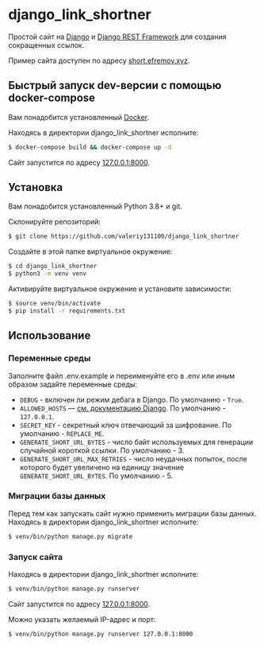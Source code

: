 # django_link_shortner

Простой сайт на [Django](https://www.djangoproject.com/) и [Django REST Framework](https://www.django-rest-framework.org/) для создания сокращенных ссылок.

Пример сайта доступен по адресу [short.efremov.xyz](http://short.efremov.xyz).

## Быстрый запуск dev-версии с помощью docker-compose

Вам понадобится установленный [Docker](https://docs.docker.com/get-docker/).

Находясь в директории django_link_shortner исполните:
```bash
$ docker-compose build && docker-compose up -d
```

Сайт запустится по адресу [127.0.0.1:8000](http://127.0.0.1:8000).

## Установка
Вам понадобится установленный Python 3.8+ и git.

Склонируйте репозиторий:
```bash
$ git clone https://github.com/valeriy131100/django_link_shortner
```

Создайте в этой папке виртуальное окружение:
```bash
$ cd django_link_shortner
$ python3 -m venv venv
```

Активируйте виртуальное окружение и установите зависимости:
```bash
$ source venv/bin/activate
$ pip install -r requirements.txt
```

## Использование

### Переменные среды
Заполните файл .env.example и переименуйте его в .env или иным образом задайте переменные среды:
* `DEBUG` - включен ли режим дебага в Django. По умолчанию - `True`.
* `ALLOWED_HOSTS` — [см. документацию Django](https://docs.djangoproject.com/en/4.0/ref/settings/#allowed-hosts). По умолчанию - `127.0.0.1`.
* `SECRET_KEY` - секретный ключ отвечающий за шифрование. По умолчанию - `REPLACE_ME`. 
* `GENERATE_SHORT_URL_BYTES` - число байт используемых для генерации случайной короткой ссылки. По умолчанию - 3.
* `GENERATE_SHORT_URL_MAX_RETRIES` - число неудачных попыток, после которого будет увеличено на единицу значение `GENERATE_SHORT_URL_BYTES`. По умолчанию - 5.

### Миграции базы данных
Перед тем как запускать сайт нужно применить миграции базы данных. Находясь в директории django_link_shortner исполните:
```bash
$ venv/bin/python manage.py migrate
```

### Запуск сайта
Находясь в директории django_link_shortner исполните:
```bash
$ venv/bin/python manage.py runserver
```

Сайт запустится по адресу [127.0.0.1:8000](http://127.0.0.1:8000).

Можно указать желаемый IP-адрес и порт:
```bash
$ venv/bin/python manage.py runserver 127.0.0.1:8000
```
